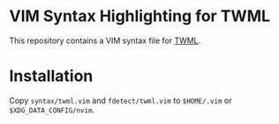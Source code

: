 # VIM Syntax Highlighting for TWML

This repository contains a VIM syntax file for [TWML](https://github.com/DISTREAT/twml).

# Installation

Copy `syntax/twml.vim` and `fdetect/twml.vim` to `$HOME/.vim` or `$XDG_DATA_CONFIG/nvim`.
